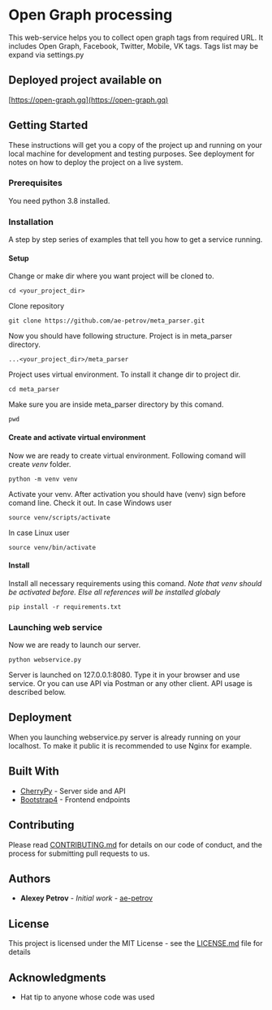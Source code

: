 # Open Graph processing

This web-service helps you to collect open graph tags from required URL. It includes Open Graph, Facebook, Twitter, Mobile, VK tags. Tags list may be expand via settings.py

## Deployed project available on
[https://open-graph.gq](https://open-graph.gq)

## Getting Started

These instructions will get you a copy of the project up and running on your local machine for development and testing purposes. See deployment for notes on how to deploy the project on a live system.

### Prerequisites

You need python 3.8 installed.

### Installation

A step by step series of examples that tell you how to get a service running.

#### Setup

Change or make dir where you want project will be cloned to.
```
cd <your_project_dir>
```

Clone repository
```
git clone https://github.com/ae-petrov/meta_parser.git
```

Now you should have following structure. Project is in meta_parser directory.
```
...<your_project_dir>/meta_parser
```

Project uses virtual environment. To install it change dir to project dir.
```
cd meta_parser
```

Make sure you are inside meta_parser directory by this comand.
```
pwd
```

#### Create and activate virtual environment

Now we are ready to create virtual environment. Following comand will create *venv* folder.
```
python -m venv venv
```

Activate your venv. After activation you should have (venv) sign before comand line. Check it out.
In case Windows user
```
source venv/scripts/activate
```

In case Linux user
```
source venv/bin/activate
```

#### Install

Install all necessary requirements using this comand. 
*Note that venv should be activated before. Else all references will be installed globaly*
```
pip install -r requirements.txt
```

### Launching web service

Now we are ready to launch our server.
```
python webservice.py
```

Server is launched on 127.0.0.1:8080. Type it in your browser and use service. 
Or you can use API via Postman or any other client.
API usage is described below.

## Deployment

When you launching webservice.py server is already running on your localhost. To make it public it is recommended to use Nginx for example.

## Built With

* [CherryPy](https://cherrypy.org/) - Server side and API
* [Bootstrap4](https://getbootstrap.com/) - Frontend endpoints

## Contributing

Please read [CONTRIBUTING.md](https://gist.github.com/ae-petrov/) for details on our code of conduct, and the process for submitting pull requests to us.

## Authors

* **Alexey Petrov** - *Initial work* - [ae-petrov](https://github.com/ae-petrov)

## License

This project is licensed under the MIT License - see the [LICENSE.md](LICENSE.md) file for details

## Acknowledgments

* Hat tip to anyone whose code was used
